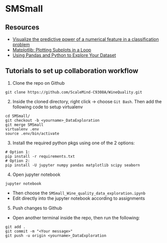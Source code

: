 # SMSmall

## Resources
- [Visualize the predictive power of a numerical feature in a classification problem](https://www.yourdatateacher.com/2022/03/30/visualize-the-predictive-power-of-a-numerical-feature-in-a-classification-problem/?fbclid=IwAR0fMpFNpv1phft8PSVX7j44cCWqq_iLh2HvAhsJCRrE8vFv-FLan3Ky1_I)
- [Matplotlib: Plotting Subplots in a Loop](https://engineeringfordatascience.com/posts/matplotlib_subplots/)
- [Using Pandas and Python to Explore Your Dataset](https://realpython.com/pandas-python-explore-dataset/)

## Tutorials to set up collaboration workflow
1. Clone the repo on Github
```
git clone https://github.com/ScaleMind-C9308A/WineQuality.git
```
2. Inside the cloned directory, right click -> choose `Git Bash`. Then add 
the following code to setup virtualenv
```
cd SMSmall/
git checkout -b <yourname>_DataExploration
git merge SMSmall
virtualenv .env
source .env/bin/activate
```
3. Install the required python pkgs using one of the 2 options:
```
# Option 1: 
pip install -r requirements.txt
# Option 2:
pip install -U jupyter numpy pandas matplotlib scipy seaborn 
```
4. Open jupyter notebook
```
jupyter notebook
```
- Then choose the `SMSmall_Wine_quality_data_exploration.ipynb`
- Edit directly into the jupyter notebook according to assignments
5. Push changes to Github
- Open another terminal inside the repo, then run the following:
```
git add .
git commit -m "<Your message>"
git push -u origin <yourname>_DataExploration
```
